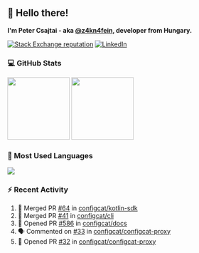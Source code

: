## 👋 Hello there!

**I'm Peter Csajtai - aka [@z4kn4fein](https://github.com/z4kn4fein), developer from Hungary.**

[![Stack Exchange reputation](https://img.shields.io/stackexchange/stackoverflow/r/8700582?color=orange&label=reputation&logo=stackoverflow&style=for-the-badge)](https://stackoverflow.com/users/8700582)
[![LinkedIn](https://img.shields.io/badge/linkedin-%230077B5.svg?style=for-the-badge&logo=linkedin&logoColor=white)](https://www.linkedin.com/in/csajtai-p%C3%A9ter-45395341/)

### 💻 GitHub Stats

<div>
  <img height="140px" src="https://github-readme-stats-pcsajtai.vercel.app/api?username=z4kn4fein&show_icons=true&hide_border=true&count_private=true&custom_title=Stats&theme=dracula&line_height=24&hide_title=true">
  <img height="140px" src="https://streak-stats.demolab.com?user=z4kn4fein&theme=dracula&hide_border=true">
  
</div>

### :toolbox: Most Used Languages

<img src="https://github-readme-stats-pcsajtai.vercel.app/api/top-langs/?username=z4kn4fein&theme=dracula&hide_border=true&layout=compact&langs_count=8&hide_title=true">

### :zap: Recent Activity

<!--START_SECTION:activity-->
1. 🎉 Merged PR [#64](https://github.com/configcat/kotlin-sdk/pull/64) in [configcat/kotlin-sdk](https://github.com/configcat/kotlin-sdk)
2. 🎉 Merged PR [#41](https://github.com/configcat/cli/pull/41) in [configcat/cli](https://github.com/configcat/cli)
3. 💪 Opened PR [#586](https://github.com/configcat/docs/pull/586) in [configcat/docs](https://github.com/configcat/docs)
4. 🗣 Commented on [#33](https://github.com/configcat/configcat-proxy/pull/33#issuecomment-3163508711) in [configcat/configcat-proxy](https://github.com/configcat/configcat-proxy)
5. 💪 Opened PR [#32](https://github.com/configcat/configcat-proxy/pull/32) in [configcat/configcat-proxy](https://github.com/configcat/configcat-proxy)
<!--END_SECTION:activity-->
